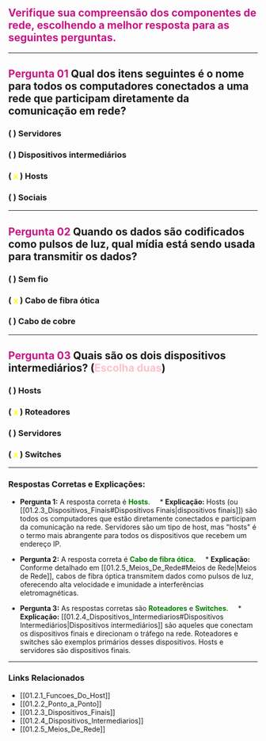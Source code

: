 ## <span style="color: #C71585;">Verifique sua compreensão dos componentes de rede, escolhendo a melhor resposta para as seguintes perguntas.</span>
---
## <span style="color: #C71585;">Pergunta 01</span> Qual dos itens seguintes é o nome para todos os computadores conectados a uma rede que participam diretamente da comunicação em rede?
### ( ) Servidores
### (   ) Dispositivos intermediários
### (<span style="color:yellow;"> x </span>) Hosts
### (   ) Sociais
---
## <span style="color: #C71585;">Pergunta 02</span> Quando os dados são codificados como pulsos de luz, qual mídia está sendo usada para transmitir os dados?
### (   ) Sem fio
### (<span style="color: yellow;"> x </span>) Cabo de fibra ótica
### (   ) Cabo de cobre
---
## <span style="color: #C71585;">Pergunta 03</span> Quais são os dois dispositivos intermediários? (<span style="color: pink;">Escolha duas</span>)
### (   ) Hosts
### (<span style="color: yellow;"> x </span>) Roteadores
### (   ) Servidores
### (<span style="color: yellow;"> x </span>) Switches
---
### Respostas Corretas e Explicações:

* **Pergunta 1:** A resposta correta é <span style="color: green;">**Hosts**</span>.
    * **Explicação:** Hosts (ou [[01.2.3_Dispositivos_Finais#Dispositivos Finais\|dispositivos finais]]) são todos os computadores que estão diretamente conectados e participam da comunicação na rede. Servidores são um tipo de host, mas "hosts" é o termo mais abrangente para todos os dispositivos que recebem um endereço IP.

* **Pergunta 2:** A resposta correta é <span style="color: green;">**Cabo de fibra ótica**</span>.
    * **Explicação:** Conforme detalhado em [[01.2.5_Meios_De_Rede#Meios de Rede\|Meios de Rede]], cabos de fibra óptica transmitem dados como pulsos de luz, oferecendo alta velocidade e imunidade a interferências eletromagnéticas.

* **Pergunta 3:** As respostas corretas são <span style="color: green;">**Roteadores**</span> e <span style="color: green;">**Switches**</span>.
    * **Explicação:** [[01.2.4_Dispositivos_Intermediarios#Dispositivos Intermediários\|Dispositivos intermediários]] são aqueles que conectam os dispositivos finais e direcionam o tráfego na rede. Roteadores e switches são exemplos primários desses dispositivos. Hosts e servidores são dispositivos finais.

---
### Links Relacionados
- [[01.2.1_Funcoes_Do_Host]]
- [[01.2.2_Ponto_a_Ponto]]
- [[01.2.3_Dispositivos_Finais]]
- [[01.2.4_Dispositivos_Intermediarios]]
- [[01.2.5_Meios_De_Rede]]
